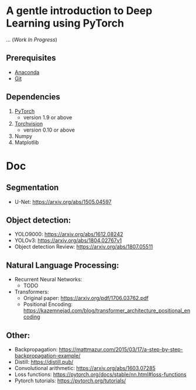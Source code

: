 # A gentle introduction to Deep Learning using PyTorch
... (*Work In Progress*)

## Prerequisites

* [Anaconda](https://www.anaconda.com/distribution/)
* [Git](https://git-scm.com/)

## Dependencies
1. [PyTorch](https://anaconda.org/pytorch/pytorch) 
    * version 1.9 or above
1. [Torchvision](https://anaconda.org/pytorch/torchvision)
    * version 0.10 or above
1. Numpy
1. Matplotlib

# Doc
## Segmentation
* U-Net: https://arxiv.org/abs/1505.04597

## Object detection:
* YOLO9000: https://arxiv.org/abs/1612.08242
* YOLOv3: https://arxiv.org/abs/1804.02767v1
* Object detection Review: https://arxiv.org/abs/1807.05511
    
## Natural Language Processing:
* Recurrent Neural Networks:
    * TODO
* Transformers:
    * Original paper: https://arxiv.org/pdf/1706.03762.pdf
    * Positional Encoding: https://kazemnejad.com/blog/transformer_architecture_positional_encoding

## Other:
* Backpropagation: https://mattmazur.com/2015/03/17/a-step-by-step-backpropagation-example/
* Distill: https://distill.pub/
* Convolutional arithmetic: https://arxiv.org/abs/1603.07285
* Loss functions: https://pytorch.org/docs/stable/nn.html#loss-functions
* Pytorch tutorials: https://pytorch.org/tutorials/